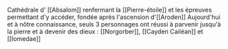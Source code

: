 Cathédrale d' [[Absalom]] renfermant la [[Pierre-étoile]] et les épreuves permettant d'y accéder, fondée après l'ascension d'[[Aroden]]
Aujourd'hui et à nôtre connaissance, seuls 3 personnages ont réussi à parvenir jusqu'à la pierre et à devenir des dieux : [[Norgorber]], [[Cayden Cailéan]] et [[Iomedae]]